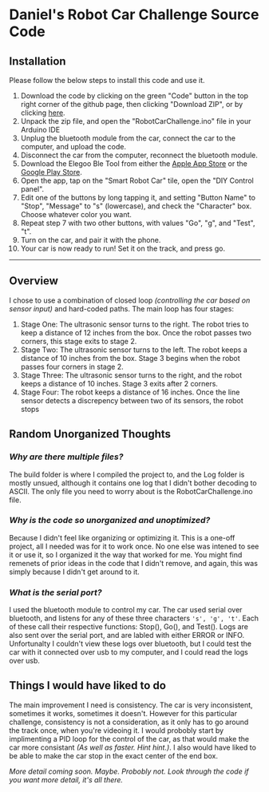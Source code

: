 # Daniel's Robot Car Challenge Source Code
## Installation
Please follow the below steps to install this code and use it.
1. Download the code by clicking on the green "Code" button in the top right corner of the github page, then clicking "Download ZIP", or by clicking [here](https://github.com/EcoRobotics-Daniel/RobotCarChallenge/archive/master.zip).
2. Unpack the zip file, and open the "RobotCarChallenge.ino" file in your Arduino IDE
3. Unplug the bluetooth module from the car, connect the car to the computer, and upload the code.
4. Disconnect the car from the computer, reconnect the bluetooth module.
5. Download the Elegoo Ble Tool from either the [Apple App Store](https://apps.apple.com/us/app/elegoo-ble-tool/id1441940983) or the [Google Play Store](https://play.google.com/store/apps/details?id=air.com.elegoo.elegooTool&hl=en_US).
6. Open the app, tap on the "Smart Robot Car" tile, open the "DIY Control panel".
7. Edit one of the buttons by long tapping it, and setting "Button Name" to "Stop", "Message" to "s" (lowercase), and check the "Character" box. Choose whatever color you want.
8. Repeat step 7 with two other buttons, with values "Go", "g", and "Test", "t".
9. Turn on the car, and pair it with the phone.
10. Your car is now ready to run! Set it on the track, and press go.
---
## Overview
I chose to use a combination of closed loop *(controlling the car based on sensor input)* and hard-coded paths. The main loop has four stages:
1. Stage One: The ultrasonic sensor turns to the right. The robot tries to keep a distance of 12 inches from the box. Once the robot passes two corners, this stage exits to stage 2.
2. Stage Two: The ultrasonic sensor turns to the left. The robot keeps a distance of 10 inches from the box. Stage 3 begins when the robot passes four corners in stage 2.
3. Stage Three: The ultrasonic sensor turns to the right, and the robot keeps a distance of 10 inches. Stage 3 exits after 2 corners.
4. Stage Four: The robot keeps a distance of 16 inches. Once the line sensor detects a discrepency between two of its sensors, the robot stops

## Random Unorganized Thoughts
### *Why are there multiple files?*
The build folder is where I compiled the project to, and the Log folder is mostly unsued, although it contains one log that I didn't bother decoding to ASCII. The only file you need to worry about is the RobotCarChallenge.ino file.

### *Why is the code so unorganized and unoptimized?*
Because I didn't feel like organizing or optimizing it. This is a one-off project, all I needed was for it to work once. No one else was intened to see it or use it, so I organized it the way that worked for me. You might find remenets of prior ideas in the code that I didn't remove, and again, this was simply because I didn't get around to it.

### *What is the serial port?*
I used the bluetooth module to control my car. The car used serial over bluetooth, and listens for any of these three characters `'s', 'g', 't'`. Each of these call their respective functions: Stop(), Go(), and Test(). Logs are also sent over the serial port, and are labled with either ERROR or INFO. Unfortunalty I couldn't view these logs over bluetooth, but I could test the car with it connected over usb to my computer, and I could read the logs over usb.

## Things I would have liked to do
The main improvement I need is consistency. The car is very inconsistent, sometimes it works, sometimes it doesn't. However for this particular challenge, consistency is not a consideration, as it only has to go around the track once, when you're videoing it. I would probobly start by implimenting a PID loop for the control of the car, as that would make the car more consistant *(As well as faster. Hint hint.)*. I also would have liked to be able to make the car stop in the exact center of the end box.

*More detail coming soon. Maybe. Probobly not. Look through the code if you want more detail, it's all there.*